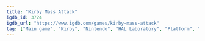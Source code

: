 ```yaml
---
title: "Kirby Mass Attack"
igdb_id: 3724
igdb_url: "https://www.igdb.com/games/kirby-mass-attack"
tag: ["Main game", "Kirby", "Nintendo", "HAL Laboratory", "Platform", "Puzzle", "Hack and slash/Beat 'em up", "Adventure", "Single player", "Side view", "Action"]
---
```

